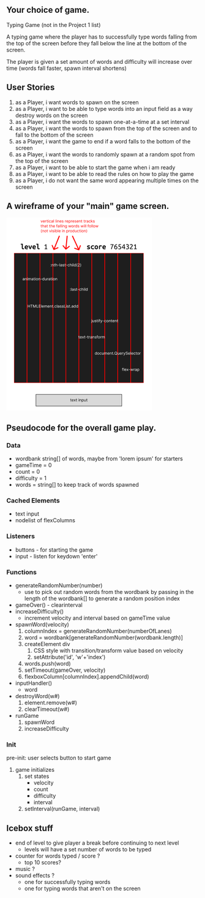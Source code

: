 ## Your choice of game.

Typing Game (not in the Project 1 list)

A typing game where the player has to successfully type words falling from the top of the screen before they fall below the line at the bottom of the screen.

The player is given a set amount of words and difficulty will increase over time (words fall faster, spawn interval shortens)

## User Stories

1. as a Player, i want words to spawn on the screen
1. as a Player, i want to be able to type words into an input field as a way destroy words on the screen
1. as a Player, i want the words to spawn one-at-a-time at a set interval
1. as a Player, i want the words to spawn from the top of the screen and to fall to the bottom of the screen
1. as a Player, i want the game to end if a word falls to the bottom of the screen
1. as a Player, i want the words to randomly spawn at a random spot from the top of the screen
1. as a Player, i want to be able to start the game when i am ready
1. as a Player, i want to be able to read the rules on how to play the game
1. as a Player, i do not want the same word appearing multiple times on the screen

## A wireframe of your "main" game screen.

![Alt text](assets/mid-typing-game-wireframe.png)

## Pseudocode for the overall game play.

### Data

- wordbank string[] of words, maybe from 'lorem ipsum' for starters
- gameTime = 0
- count = 0
- difficulty = 1
- words = string[] to keep track of words spawned

### Cached Elements

- text input
- nodelist of flexColumns

### Listeners

- buttons - for starting the game
- input - listen for keydown 'enter'

### Functions

- generateRandomNumber(number)
  - use to pick out random words from the wordbank by passing in the length of the wordbank[] to generate a random position index
- gameOver() - clearinterval
- increaseDifficulty()
  - increment velocity and interval based on gameTime value
- spawnWord(velocity)
  1. columnIndex = generateRandomNumber(numberOfLanes)
  1. word = wordbank[generateRandomNumber(wordbank.length)]
  1. createElement div
     1. CSS style with transition/transform value based on velocity
     1. setAttribute('id', 'w'+'index')
  1. words.push(word)
  1. setTimeout(gameOver, velocity)
  1. flexboxColumn[columnIndex].appendChild(word)
- inputHandler()
  - word
- destroyWord(w#)
  1. element.remove(w#)
  1. clearTimeout(w#)
- runGame
    1. spawnWord
    1. increaseDifficulty

### Init

pre-init: user selects button to start game

1. game initializes
   1. set states
      - velocity
      - count
      - difficulty
      - interval
   1. setInterval(runGame, interval)

## Icebox stuff

- end of level to give player a break before continuing to next level
  - levels will have a set number of words to be typed
- counter for words typed / score ?
  - top 10 scores?
- music ?
- sound effects ?
  - one for successfully typing words
  - one for typing words that aren't on the screen
